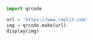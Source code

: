 <!--

---
jupyter:
  jupytext:
    hide_notebook_metadata: true
    text_representation:
      extension: .md
      format_name: markdown
      format_version: '1.3'
      jupytext_version: 1.11.2
  kernelspec:
    display_name: Python 3
    language: python
    name: python3
---

-->

```python
import qrcode

url = 'https://www.replit.com'
img = qrcode.make(url)
display(img)
```
